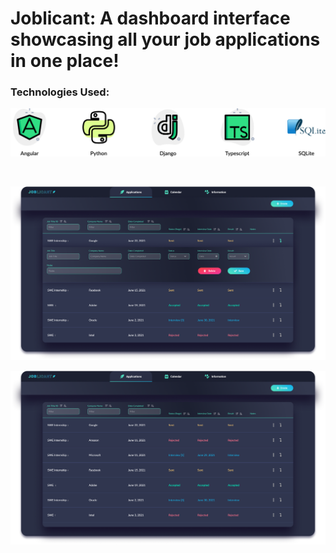 # Joblicant: A dashboard interface showcasing all your job applications in one place!

### Technologies Used:
![Joblicant](https://github.com/juliuscecilia33/Joblicant/blob/main/mockups/Languages.png)

<br />

![Joblicant](https://github.com/juliuscecilia33/Joblicant/blob/main/mockups/DetailedDashboard.png)

![Joblicant](https://github.com/juliuscecilia33/Joblicant/blob/main/mockups/Dashboard.png)
